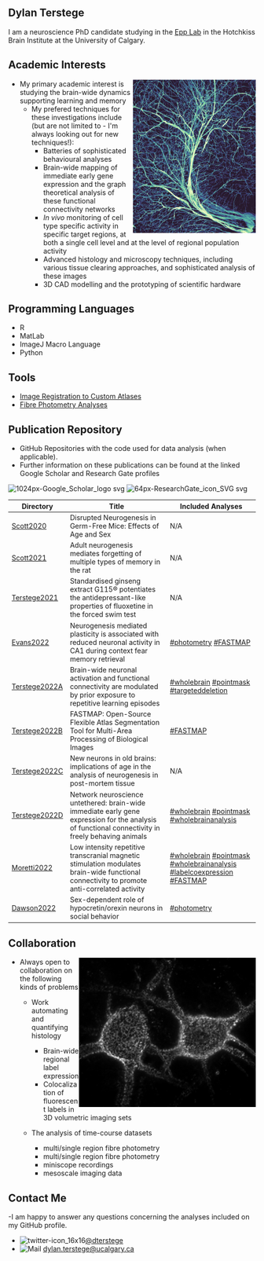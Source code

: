 Dylan Terstege
-------------------

I am a neuroscience PhD candidate studying in the [Epp Lab](https://epplab.com) in the Hotchkiss Brain Institute at the University of Calgary.

## Academic Interests

<img align="right" src="https://github.com/dterstege/dterstege/blob/main/deep_crop.png" width="250"/>

- My primary academic interest is studying the brain-wide dynamics supporting learning and memory
  - My prefered techniques for these investigations include (but are not limited to - I'm always looking out for new techniques!):
    - Batteries of sophisticated behavioural analyses
    - Brain-wide mapping of immediate early gene expression and the graph theoretical analysis of these functional connectivity networks
    - _In vivo_ monitoring of cell type specific activity in specific target regions, at both a single cell level and at the level of regional population activity
    - Advanced histology and microscopy techniques, including various tissue clearing approaches, and sophisticated analysis of these images
    - 3D CAD modelling and the prototyping of scientific hardware

## Programming Languages
- R
- MatLab
- ImageJ Macro Language
- Python

## Tools
- [Image Registration to Custom Atlases](https://github.com/dterstege/FASTMAP)
- [Fibre Photometry Analyses](https://github.com/dterstege/PublicationRepo/tree/main/Dawson2022/photometry)

## Publication Repository
- GitHub Repositories with the code used for data analysis (when applicable).
- Further information on these publications can be found at the linked Google Scholar and Research Gate profiles

![1024px-Google_Scholar_logo svg](https://user-images.githubusercontent.com/44174532/197362387-8f8f6156-f87f-4193-bcdd-270b979b37f2.png) 
![64px-ResearchGate_icon_SVG svg](https://user-images.githubusercontent.com/44174532/197362411-08ea7307-e4ee-444e-8b70-b545bed22d11.png)


| Directory  | Title | Included Analyses |
| ------------- | ------------- | --------- |
| [Scott2020](https://github.com/dterstege/PublicationRepo/tree/main/Scott2020) | Disrupted Neurogenesis in Germ-Free Mice: Effects of Age and Sex | N/A |
| [Scott2021](https://github.com/dterstege/PublicationRepo/tree/main/Scott2021) | Adult neurogenesis mediates forgetting of multiple types of memory in the rat | N/A |
| [Terstege2021](https://github.com/dterstege/PublicationRepo/tree/main/Terstege2021) | Standardised ginseng extract G115® potentiates the antidepressant-like properties of fluoxetine in the forced swim test | N/A |
| [Evans2022](https://github.com/dterstege/PublicationRepo/tree/main/Evans2022)   | Neurogenesis mediated plasticity is associated with reduced neuronal activity in CA1 during context fear memory retrieval  | [#photometry](https://github.com/dterstege/PublicationRepo/tree/main/Evans2021/FP) [#FASTMAP](https://github.com/dterstege/FASTMAP) | 
| [Terstege2022A](https://github.com/dterstege/PublicationRepo/tree/main/Terstege2022A) | Brain-wide neuronal activation and functional connectivity are modulated by prior exposure to repetitive learning episodes | [#wholebrain](https://github.com/dterstege/PublicationRepo/tree/main/Terstege2022A/WholeBrain) [#pointmask](https://github.com/dterstege/CavalieriPointMask) [#targeteddeletion](https://github.com/dterstege/TargetedNodeDeletionToolbox)|
| [Terstege2022B](https://github.com/dterstege/PublicationRepo/tree/main/Terstege2022B) | FASTMAP: Open-Source Flexible Atlas Segmentation Tool for Multi-Area Processing of Biological Images | [#FASTMAP](https://github.com/dterstege/FASTMAP) | 
| [Terstege2022C](https://github.com/dterstege/PublicationRepo/tree/main/Terstege2022C) | New neurons in old brains: implications of age in the analysis of neurogenesis in post-mortem tissue | N/A |
| [Terstege2022D](https://github.com/dterstege/PublicationRepo/tree/main/Terstege2022D) | Network neuroscience untethered: brain-wide immediate early gene expression for the analysis of functional connectivity in freely behaving animals | [#wholebrain](https://github.com/dterstege/PublicationRepo/tree/main/Moretti2022/wholebrain) [#pointmask](https://github.com/dterstege/CavalieriPointMask) [#wholebrainanalysis](https://github.com/dterstege/WholeBrainAnalysis) |
| [Moretti2022](https://github.com/dterstege/PublicationRepo/tree/main/Moretti2022) | Low intensity repetitive transcranial magnetic stimulation modulates brain-wide functional connectivity to promote anti-correlated activity | [#wholebrain](https://github.com/dterstege/PublicationRepo/tree/main/Moretti2022/wholebrain) [#pointmask](https://github.com/dterstege/CavalieriPointMask) [#wholebrainanalysis](https://github.com/dterstege/WholeBrainAnalysis) [#labelcoexpression](https://github.com/dterstege/PublicationRepo/tree/main/Moretti2022/labelcorexpression) [#FASTMAP](https://github.com/dterstege/FASTMAP)|
| [Dawson2022](https://github.com/dterstege/PublicationRepo/tree/main/Dawson2022) | Sex-dependent role of hypocretin/orexin neurons in social behavior | [#photometry](https://github.com/dterstege/PublicationRepo/tree/main/Dawson2022/photometry)|

## Collaboration

<img align="right" src="https://github.com/dterstege/dterstege/blob/main/IMG_8048.jpeg" width="360"/>

- Always open to collaboration on the following kinds of problems

 
  - Work automating and quantifying histology
    - Brain-wide regional label expression
    - Colocalization of fluorescent labels in 3D volumetric imaging sets 
    
     
  - The analysis of time-course datasets
    - multi/single region fibre photometry 
    - multi/single region fibre photometry 
    - miniscope recordings 
    - mesoscale imaging data

## Contact Me

-I am happy to answer any questions concerning the analyses included on my GitHub profile.

  - ![twitter-icon_16x16](https://user-images.githubusercontent.com/44174532/113163958-e3d3e400-91fd-11eb-8d79-17906d8d3f25.png)[@dterstege](https://twitter.com/dterstege) 
  - ![Mail](https://user-images.githubusercontent.com/44174532/113164412-50e77980-91fe-11eb-9282-dd83852578ce.png)
<dylan.terstege@ucalgary.ca>
